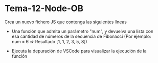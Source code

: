 # Tema-12-Node-OB

Crea un nuevo fichero JS que contenga las siguientes líneas

- Una función que admita un parámetro "num", y devuelva una lista con esa cantidad de números de la secuencia de Fibonacci (Por ejemplo: num = 6 => Resultado [1, 1, 2, 3, 5, 8])

- Ejecuta la depuración de VSCode para visualizar la ejecución de la función
